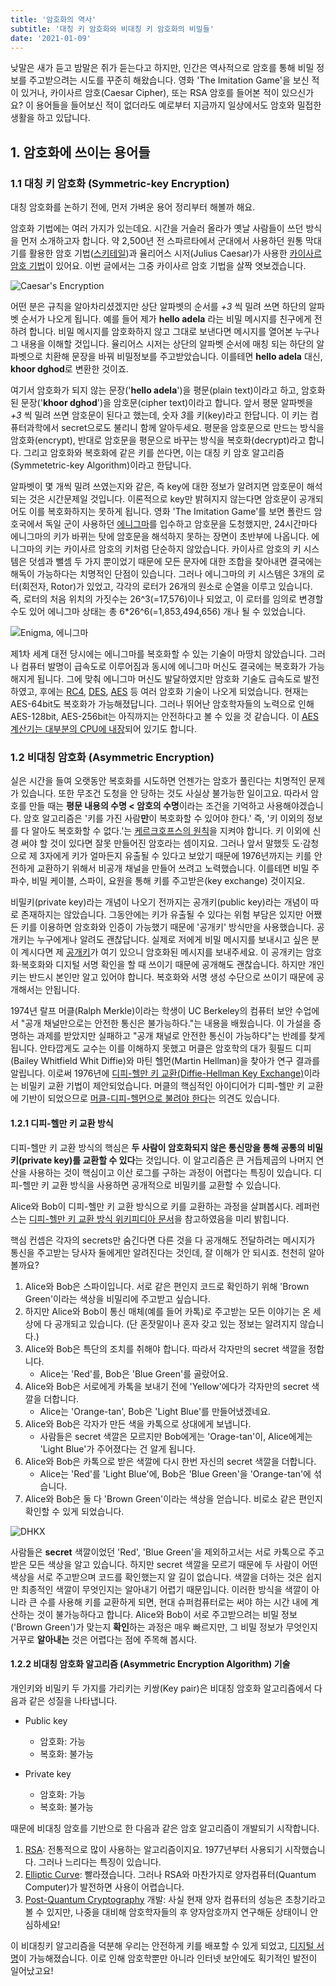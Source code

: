 ```yaml
---
title: '암호화의 역사'
subtitle: '대칭 키 암호화와 비대칭 키 암호화의 비밀들'
date: '2021-01-09'
---
```


낮말은 새가 듣고 밤말은 쥐가 듣는다고 하지만, 인간은 역사적으로 암호를 통해 비밀 정보를 주고받으려는 시도를 꾸준히 해왔습니다. 영화 'The Imitation Game'을 보신 적이 있거나, 카이사르 암호(Caesar Cipher), 또는 RSA 암호를 들어본 적이 있으신가요? 이 용어들을 들어보신 적이 없더라도 예로부터 지금까지 일상에서도 암호와 밀접한 생활을 하고 있답니다.

## 1. 암호화에 쓰이는 용어들

### 1.1 대칭 키 암호화 (Symmetric-key Encryption)

대칭 암호화를 논하기 전에, 먼저 가벼운 용어 정리부터 해볼까 해요.

암호화 기법에는 여러 가지가 있는데요. 시간을 거슬러 올라가 옛날 사람들이 쓰던 방식을 먼저 소개하고자 합니다. 약 2,500년 전 스파르타에서 군대에서 사용하던 원통 막대기를 활용한 암호 기법([스키테일](https://en.wikipedia.org/wiki/Scytale))과 율리어스 시저(Julius Caesar)가 사용한 [카이사르 암호 기법](https://en.wikipedia.org/wiki/Caesar_cipher)이 있어요. 이번 글에서는 그중 카이사르 암호 기법을 살짝 엿보겠습니다.

![Caesar's Encryption](https://raw.githubusercontent.com/love-adela/adela.love/main/public/images/caesar.svg.png)

어떤 분은 규칙을 알아차리셨겠지만 상단 알파벳의 순서를 *+3* 씩 밀려 쓰면 하단의 알파벳 순서가 나오게 됩니다. 예를 들어 제가 **hello adela** 라는 비밀 메시지를 친구에게 전하려 합니다. 비밀 메시지를 암호화하지 않고 그대로 보낸다면 메시지를 열어본 누구나 그 내용을 이해할 것입니다. 율리어스 시저는 상단의 알파벳 순서에 매칭 되는 하단의 알파벳으로 치환해 문장을 바꿔 비밀정보를 주고받았습니다. 이를테면 **hello adela** 대신, **khoor dghod**로 변환한 것이죠.

여기서 암호화가 되지 않는 문장('**hello adela**')을 평문(plain text)이라고 하고, 암호화된 문장('**khoor dghod**')을 암호문(cipher text)이라고 합니다. 앞서 평문 알파벳을 *+3* 씩 밀려 쓰면 암호문이 된다고 했는데, 숫자 *3*를 키(key)라고 한답니다. 이 키는 컴퓨터과학에서 secret으로도 불리니 함께 알아두세요. 평문을 암호문으로 만드는 방식을 암호화(encrypt), 반대로 암호문을 평문으로 바꾸는 방식을 복호화(decrypt)라고 합니다. 그리고 암호화와 복호화에 같은 키를 쓴다면, 이는 대칭 키 암호 알고리즘(Symmetetric-key Algorithm)이라고 한답니다.

알파벳이 몇 개씩 밀려 쓰였는지와 같은, 즉 key에 대한 정보가 알려지면 암호문이 해석되는 것은 시간문제일 것입니다. 이론적으로 key만 밝혀지지 않는다면 암호문이 공개되어도 이를 복호화하지는 못하게 됩니다. 영화 'The Imitation Game'를 보면 폴란드 암호국에서 독일 군이 사용하던 [에니그마](https://en.wikipedia.org/wiki/Enigma_machine)를 입수하고 암호문을 도청했지만, 24시간마다 에니그마의 키가 바뀌는 탓에 암호문을 해석하지 못하는 장면이 초반부에 나옵니다. 에니그마의 키는 카이사르 암호의 키처럼 단순하지 않았습니다. 카이사르 암호의 키 시스템은 덧셈과 뺄셈 두 가지 뿐이었기 때문에 모든 문자에 대한 조합을 찾아내면 결국에는 해독이 가능하다는 치명적인 단점이 있습니다. 그러나 에니그마의 키 시스템은 3개의 로터(회전자, Rotor)가 있었고, 각각의 로터가 26개의 원소로 순열을 이루고 있습니다. 즉, 로터의 처음 위치의 가짓수는 26^3(=17,576)이나 되었고, 이 로터를 임의로 변경할 수도 있어 에니그마 상태는 총 6*26^6(=1,853,494,656) 개나 될 수 있었습니다.

![Enigma, 에니그마](https://raw.githubusercontent.com/love-adela/adela.love/main/public/images/enigma.jpg)

제1차 세계 대전 당시에는 에니그마를 복호화할 수 있는 기술이 마땅치 않았습니다. 그러나 컴퓨터 발명이 급속도로 이루어짐과 동시에 에니그마 머신도 결국에는 복호화가 가능해지게 됩니다. 그에 맞춰 에니그마 머신도 발달하였지만 암호화 기술도 급속도로 발전하였고, 후에는 [RC4](https://en.wikipedia.org/wiki/RC4), [DES](https://en.wikipedia.org/wiki/Data_Encryption_Standard), [AES](https://en.wikipedia.org/wiki/Advanced_Encryption_Standard) 등 여러 암호화 기술이 나오게 되었습니다. 현재는 AES-64bit도 복호화가 가능해졌답니다. 그러나 뛰어난 암호학자들의 노력으로 인해 AES-128bit, AES-256bit는 아직까지는 안전하다고 볼 수 있을 것 같습니다. 이 [AES 계산기는 대부분의 CPU에 내장](https://en.wikipedia.org/wiki/AES_instruction_set)되어 있기도 합니다.

### 1.2 비대칭 암호화 (Asymmetric Encryption)

실은 시간을 들여 오랫동안 복호화를 시도하면 언젠가는 암호가 풀린다는 치명적인 문제가 있습니다. 또한 무조건 도청을 안 당하는 것도 사실상 불가능한 일이고요. 따라서 암호를 만들 때는 **평문 내용의 수명 < 암호의 수명**이라는 조건을 기억하고 사용해야겠습니다. 암호 알고리즘은 '키를 가진 사람**만**이 복호화할 수 있어야 한다.' 즉, '키 이외의 정보를 다 알아도 복호화할 수 없다.'는 [케르크호프스의 원칙](https://en.wikipedia.org/wiki/Kerckhoffs%27s_principle)을 지켜야 합니다. 키 이외에 신경 써야 할 것이 있다면 잘못 만들어진 암호라는 셈이지요. 그러나 앞서 말했듯 도·감청으로 제 3자에게 키가 얼마든지 유출될 수 있다고 보았기 때문에 1976년까지는 키를 안전하게 교환하기 위해서 비공개 채널을 만들어 쓰려고 노력했습니다. 이를테면 비밀 주파수, 비밀 케이블, 스파이, 요원을 통해 키를 주고받은(key exchange) 것이지요.

비밀키(private key)라는 개념이 나오기 전까지는 공개키(public key)라는 개념이 따로 존재하지는 않았습니다. 그동안에는 키가 유출될 수 있다는 위험 부담은 있지만 어쨌든 키를 이용하면 암호화와 인증이 가능했기 때문에 '공개키' 방식만을 사용했습니다. 공개키는 누구에게나 알려도 괜찮답니다.  실제로 저에게 비밀 메시지를 보내시고 싶은 분이 계시다면 제 [공개키](https://gist.github.com/love-adela/18763342dd2519705deb953f3c0f2799)가 여기 있으니 암호화된 메시지를 보내주세요. 이 공개키는 암호화·복호화와 디지털 서명 확인을 할 때 쓰이기 때문에 공개해도 괜찮습니다. 하지만 개인키는 반드시 본인만 알고 있어야 합니다. 복호화와 서명 생성 수단으로 쓰이기 때문에 공개해서는 안됩니다.

1974년 랄프 머클(Ralph Merkle)이라는 학생이 UC Berkeley의 컴퓨터 보안 수업에서 "공개 채널만으로는 안전한 통신은 불가능하다."는 내용을 배웠습니다. 이 가설을 증명하는 과제를 받았지만 실패하고 "공개 채널로 안전한 통신이 가능하다"는 반례를 찾게 됩니다. 안타깝게도 교수는 이를 이해하지 못했고 머클은  암호학의 대가 휫필드 디피(Bailey Whitfield Whit Diffie)와 마틴 헬먼(Martin Hellman)을 찾아가 연구 결과를 알립니다. 이로써 1976년에 [디피-헬만 키 교환(Diffie-Hellman Key Exchange)](https://en.wikipedia.org/wiki/Diffie%E2%80%93Hellman_key_exchange)이라는 비밀키 교환 기법이 제안되었습니다. 머클의 핵심적인 아이디어가 디피-헬만 키 교환에 기반이 되었으므로 [머클-디피-헬먼으로 불려야 한다](https://xtendo.org/ko/mdh)는 의견도 있습니다.

#### 1.2.1 디피-헬만 키 교환 방식

디피-헬만 키 교환 방식의 핵심은 **두 사람이 암호화되지 않은 통신망을 통해 공통의 비밀 키(private key)를 교환할 수 있다**는 것입니다. 이 알고리즘은 큰 거듭제곱의 나머지 연산을 사용하는 것이 핵심이고 이산 로그를 구하는 과정이 어렵다는 특징이 있습니다. 디피-헬만 키 교환 방식을 사용하면 공개적으로 비밀키를 교환할 수 있습니다.

Alice와 Bob이 디피-헬만 키 교환 방식으로 키를 교환하는 과정을 살펴봅시다. 레퍼런스는 [디피-헬만 키 교환 방식 위키피디아 문서](https://en.wikipedia.org/wiki/Diffie%E2%80%93Hellman_key_exchange)을 참고하였음을 미리 밝힙니다.

핵심 컨셉은 각자의 secrets만 숨긴다면 다른 것을 다 공개해도 전달하려는 메시지가 통신을 주고받는 당사자 둘에게만 알려진다는 것인데, 잘 이해가 안 되시죠. 천천히 알아볼까요?

1. Alice와 Bob은 스파이입니다. 서로 같은 편인지 코드로 확인하기 위해 'Brown Green'이라는 색상을 비밀리에 주고받고 싶습니다.
2. 하지만 Alice와 Bob이 통신 매체(예를 들어 카톡)로 주고받는 모든 이야기는 온 세상에 다 공개되고 있습니다. (단 혼잣말이나 혼자 갖고 있는 정보는 알려지지 않습니다.)
3. Alice와 Bob은 특단의 조치를 취해야 합니다. 따라서 각자만의 secret 색깔을 정합니다.
    * Alice는 'Red'를, Bob은 'Blue Green'를 골랐어요.
4. Alice와 Bob은 서로에게 카톡을 보내기 전에 'Yellow'에다가 각자만의 secret 색깔을 더합니다.
    * Alice는 'Orange-tan', Bob은 'Light Blue'를 만들어냈겠네요.
5. Alice와 Bob은 각자가 만든 색을 카톡으로 상대에게 보냅니다.
    * 사람들은 secret 색깔은 모르지만 Bob에게는 'Orage-tan'이, Alice에게는 'Light Blue'가 주어졌다는 건 알게 됩니다.
6. Alice와 Bob은 카톡으로 받은 색깔에 다시 한번 자신의 secret 색깔을 더합니다.
    * Alice는 'Red'를 'Light Blue'에, Bob은 'Blue Green'을 'Orange-tan'에 섞습니다.
7. Alice와 Bob은 둘 다 'Brown Green'이라는 색상을 얻습니다. 비로소 같은 편인지 확인할 수 있게 되었습니다.

![DHKX](https://raw.githubusercontent.com/love-adela/adela.love/main/public/images/dhkx.svg.png)

사람들은 **secret** 색깔이었던 'Red', 'Blue Green'을 제외하고서는 서로 카톡으로 주고받은 모든 색상을 알고 있습니다. 하지만 secret 색깔을 모르기 때문에 두 사람이 어떤 색상을 서로 주고받으며 코드를 확인했는지 알 길이 없습니다. 색깔을 더하는 것은 쉽지만 최종적인 색깔이 무엇인지는 알아내기 어렵기 때문입니다. 이러한 방식을 색깔이 아니라 큰 수를 사용해 키를 교환하게 되면, 현대 슈퍼컴퓨터로는 써야 하는 시간 내에 계산하는 것이 불가능하다고 합니다. Alice와 Bob이 서로 주고받으려는 비밀 정보('Brown Green')가 맞는지 **확인**하는 과정은 매우 빠르지만, 그 비밀 정보가 무엇인지 거꾸로 **알아내는** 것은 어렵다는 점에 주목해 봅시다.

#### 1.2.2 비대칭 암호화 알고리즘 (Asymmetric Encryption Algorithm) 기술

개인키와 비밀키 두 가지를 가리키는 키쌍(Key pair)은 비대칭 암호화 알고리즘에서 다음과 같은 성질을 나타냅니다.

* Public key
  * 암호화: 가능
  * 복호화: 불가능

* Private key
  * 암호화: 가능
  * 복호화: 불가능

때문에 비대칭 암호를 기반으로 한 다음과 같은 암호 알고리즘이 개발되기 시작합니다.

1. [RSA](https://en.wikipedia.org/wiki/RSA_(cryptosystem)): 전통적으로 많이 사용하는 알고리즘이지요. 1977년부터 사용되기 시작했습니다. 그러나 느리다는 특징이 있습니다.
2. [Elliptic Curve](https://en.wikipedia.org/wiki/Elliptic_curve): 빨라졌습니다. 그러나 RSA와 마찬가지로 양자컴퓨터(Quantum Computer)가 발전하면 사용이 어렵습니다.
3. [Post-Quantum Cryptography](https://en.wikipedia.org/wiki/Post-quantum_cryptography) 개발: 사실 현재 양자 컴퓨터의 성능은 초창기라고 볼 수 있지만, 나중을 대비해 암호학자들의 후 양자암호까지 연구해둔 상태이니 안심하세요!

이 비대칭키 알고리즘을 덕분해 우리는 안전하게 키를 배포할 수 있게 되었고, [디지털 서명](https://en.wikipedia.org/wiki/Digital_signature)이 가능해졌습니다. 이로 인해 암호학뿐만 아니라 인터넷 보안에도 획기적인 발전이 일어났고요!
